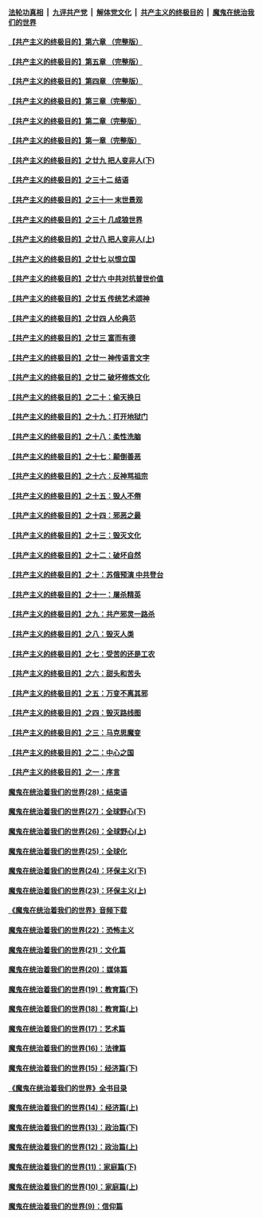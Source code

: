 ####  [法轮功真相](../../../../basic/blob/master/README.md?t=05260501) &nbsp;|&nbsp; [九评共产党](../../../../9ping.md/blob/master/README.md?t=05260501) &nbsp;|&nbsp; [解体党文化](../../../../jtdwh.md/blob/master/README.md?t=05260501)  &nbsp;|&nbsp; [共产主义的终极目的](../../../../gczydzjmd.md/blob/master/README.md?t=05260501) &nbsp;|&nbsp; [魔鬼在统治我们的世界](../../../../mgztzwmdsj.md/blob/master/README.md?t=05260501) 

#### [【共产主义的终极目的】第六章 （完整版）](../pages/nsc422/n11428913.md?t=05260501) 

#### [【共产主义的终极目的】第五章 （完整版）](../pages/nsc422/n11428912.md?t=05260501) 

#### [【共产主义的终极目的】第四章 （完整版）](../pages/nsc422/n11428907.md?t=05260501) 

#### [【共产主义的终极目的】第三章（完整版）](../pages/nsc422/n11428848.md?t=05260501) 

#### [【共产主义的终极目的】第二章（完整版）](../pages/nsc422/n11428831.md?t=05260501) 

#### [【共产主义的终极目的】第一章（完整版）](../pages/nsc422/n11417651.md?t=05260501) 

#### [【共产主义的终极目的】之廿九 把人变非人(下)](../pages/nsc422/n11344140.md?t=05260501) 

#### [【共产主义的终极目的】之三十二 结语](../pages/nsc422/n11360535.md?t=05260501) 

#### [【共产主义的终极目的】之三十一 末世景观](../pages/nsc422/n11351129.md?t=05260501) 

#### [【共产主义的终极目的】之三十 几成狼世界](../pages/nsc422/n11348280.md?t=05260501) 

#### [【共产主义的终极目的】之廿八 把人变非人(上)](../pages/nsc422/n11340492.md?t=05260501) 

#### [【共产主义的终极目的】之廿七 以恨立国](../pages/nsc422/n11336944.md?t=05260501) 

#### [【共产主义的终极目的】之廿六 中共对抗普世价值](../pages/nsc422/n11324785.md?t=05260501) 

#### [【共产主义的终极目的】之廿五 传统艺术颂神](../pages/nsc422/n11296396.md?t=05260501) 

#### [【共产主义的终极目的】之廿四 人伦典范](../pages/nsc422/n11296397.md?t=05260501) 

#### [【共产主义的终极目的】之廿三 富而有德](../pages/nsc422/n11283598.md?t=05260501) 

#### [【共产主义的终极目的】之廿一 神传语言文字](../pages/nsc422/n11263265.md?t=05260501) 

#### [【共产主义的终极目的】之廿二 破坏修炼文化](../pages/nsc422/n11245728.md?t=05260501) 

#### [【共产主义的终极目的】之二十：偷天换日](../pages/nsc422/n11238846.md?t=05260501) 

#### [【共产主义的终极目的】之十九：打开地狱门](../pages/nsc422/n11206376.md?t=05260501) 

#### [【共产主义的终极目的】之十八：柔性洗脑](../pages/nsc422/n11199994.md?t=05260501) 

#### [【共产主义的终极目的】之十七：颠倒善恶](../pages/nsc422/n11179782.md?t=05260501) 

#### [【共产主义的终极目的】之十六：反神骂祖宗](../pages/nsc422/n11166798.md?t=05260501) 

#### [【共产主义的终极目的】之十五：毁人不倦](../pages/nsc422/n11166792.md?t=05260501) 

#### [【共产主义的终极目的】之十四：邪恶之最](../pages/nsc422/n11150249.md?t=05260501) 

#### [【共产主义的终极目的】之十三：毁灭文化](../pages/nsc422/n11135227.md?t=05260501) 

#### [【共产主义的终极目的】之十二：破坏自然](../pages/nsc422/n11135214.md?t=05260501) 

#### [【共产主义的终极目的】之十：苏俄预演 中共登台](../pages/nsc422/n11118424.md?t=05260501) 

#### [【共产主义的终极目的】之十一：屠杀精英](../pages/nsc422/n11118442.md?t=05260501) 

#### [【共产主义的终极目的】之九：共产邪灵一路杀](../pages/nsc422/n11114139.md?t=05260501) 

#### [【共产主义的终极目的】之八：毁灭人类](../pages/nsc422/n11108503.md?t=05260501) 

#### [【共产主义的终极目的】之七：受苦的还是工农](../pages/nsc422/n11101809.md?t=05260501) 

#### [【共产主义的终极目的】之六：甜头和苦头](../pages/nsc422/n11096971.md?t=05260501) 

#### [【共产主义的终极目的】之五：万变不离其邪](../pages/nsc422/n11091285.md?t=05260501) 

#### [【共产主义的终极目的】之四：毁灭路线图](../pages/nsc422/n11086284.md?t=05260501) 

#### [【共产主义的终极目的】之三：马克思魔变](../pages/nsc422/n11061941.md?t=05260501) 

#### [【共产主义的终极目的】之二：中心之国](../pages/nsc422/n11047728.md?t=05260501) 

#### [【共产主义的终极目的】之一：序言](../pages/nsc422/n11086077.md?t=05260501) 

#### [魔鬼在统治着我们的世界(28)：结束语](../pages/nsc422/n10936246.md?t=05260501) 

#### [魔鬼在统治着我们的世界(27)：全球野心(下)](../pages/nsc422/n10928319.md?t=05260501) 

#### [魔鬼在统治着我们的世界(26)：全球野心(上)](../pages/nsc422/n10900318.md?t=05260501) 

#### [魔鬼在统治着我们的世界(25)：全球化](../pages/nsc422/n10788205.md?t=05260501) 

#### [魔鬼在统治着我们的世界(24)：环保主义(下)](../pages/nsc422/n10695307.md?t=05260501) 

#### [魔鬼在统治着我们的世界(23)：环保主义(上)](../pages/nsc422/n10688613.md?t=05260501) 

#### [《魔鬼在统治着我们的世界》音频下载](../pages/nsc422/n10635553.md?t=05260501) 

#### [魔鬼在统治着我们的世界(22)：恐怖主义](../pages/nsc422/n10614727.md?t=05260501) 

#### [魔鬼在统治着我们的世界(21)：文化篇](../pages/nsc422/n10597706.md?t=05260501) 

#### [魔鬼在统治着我们的世界(20)：媒体篇](../pages/nsc422/n10586579.md?t=05260501) 

#### [魔鬼在统治着我们的世界(19)：教育篇(下)](../pages/nsc422/n10564808.md?t=05260501) 

#### [魔鬼在统治着我们的世界(18)：教育篇(上)](../pages/nsc422/n10526970.md?t=05260501) 

#### [魔鬼在统治着我们的世界(17)：艺术篇](../pages/nsc422/n10499093.md?t=05260501) 

#### [魔鬼在统治着我们的世界(16)：法律篇](../pages/nsc422/n10485969.md?t=05260501) 

#### [魔鬼在统治着我们的世界(15)：经济篇(下)](../pages/nsc422/n10469975.md?t=05260501) 

#### [《魔鬼在统治着我们的世界》全书目录](../pages/nsc422/n10464261.md?t=05260501) 

#### [魔鬼在统治着我们的世界(14)：经济篇(上)](../pages/nsc422/n10457370.md?t=05260501) 

#### [魔鬼在统治着我们的世界(13)：政治篇(下)](../pages/nsc422/n10448270.md?t=05260501) 

#### [魔鬼在统治着我们的世界(12)：政治篇(上)](../pages/nsc422/n10444576.md?t=05260501) 

#### [魔鬼在统治着我们的世界(11)：家庭篇(下)](../pages/nsc422/n10440961.md?t=05260501) 

#### [魔鬼在统治着我们的世界(10)：家庭篇(上)](../pages/nsc422/n10435448.md?t=05260501) 

#### [魔鬼在统治着我们的世界(9)：信仰篇](../pages/nsc422/n10432159.md?t=05260501) 

